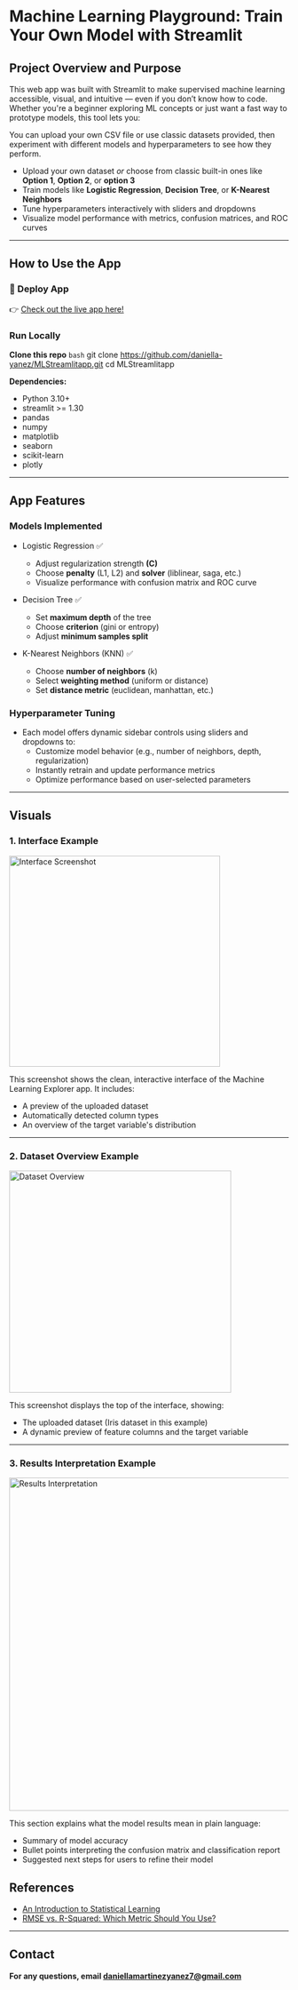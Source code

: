 # Machine Learning Playground: Train Your Own Model with Streamlit

## Project Overview and Purpose
This web app was built with Streamlit to make supervised machine learning accessible, visual, and intuitive — even if you don’t know how to code. Whether you're a beginner exploring ML concepts or just want a fast way to prototype models, this tool lets you:

You can upload your own CSV file or use classic datasets provided, then experiment with different models and hyperparameters to see how they perform.

- Upload your own dataset *or* choose from classic built-in ones like **Option 1**, **Option 2**, or **option 3**
- Train models like **Logistic Regression**, **Decision Tree**, or **K-Nearest Neighbors**
- Tune hyperparameters interactively with sliders and dropdowns
- Visualize model performance with metrics, confusion matrices, and ROC curves

---

## How to Use the App
### 🔗 Deploy App
👉 [Check out the live app here!](https://daniella-yanez-hynqnvufsbjcmb8e9ewipq.streamlit.app/)


### Run Locally
**Clone this repo**
```bash```
git clone https://github.com/daniella-yanez/MLStreamlitapp.git
cd MLStreamlitapp

**Dependencies:**

- Python 3.10+
- streamlit >= 1.30
- pandas
- numpy
- matplotlib
- seaborn
- scikit-learn
- plotly

---

## App Features
### Models Implemented

- Logistic Regression ✅
  - Adjust regularization strength **(C)**
  - Choose **penalty** (L1, L2) and **solver** (liblinear, saga, etc.)
  - Visualize performance with confusion matrix and ROC curve

- Decision Tree ✅
  - Set **maximum depth** of the tree
  - Choose **criterion** (gini or entropy)
  - Adjust **minimum samples split**

- K-Nearest Neighbors (KNN) ✅
  - Choose **number of neighbors** (k)
  - Select **weighting method** (uniform or distance)
  - Set **distance metric** (euclidean, manhattan, etc.)

### Hyperparameter Tuning
- Each model offers dynamic sidebar controls using sliders and dropdowns to:
  - Customize model behavior (e.g., number of neighbors, depth, regularization)
  - Instantly retrain and update performance metrics
  - Optimize performance based on user-selected parameters

---

## Visuals
<h3>1. Interface Example</h3>
<img src="images/ML_Playground_Interface.png" alt="Interface Screenshot" width="380"/>

This screenshot shows the clean, interactive interface of the Machine Learning Explorer app. It includes:
- A preview of the uploaded dataset
- Automatically detected column types
- An overview of the target variable's distribution

**  **

<h3>2. Dataset Overview Example</h3>
<img src="images/Dataset_Overview_Example.png" alt="Dataset Overview" width="400"/>

This screenshot displays the top of the interface, showing:
- The uploaded dataset (Iris dataset in this example)
- A dynamic preview of feature columns and the target variable  

** **

<h3>3. Results Interpretation Example</h3>
<img src="images/Results_Interpretation_Example.png" alt="Results Interpretation" width="600"/>

This section explains what the model results mean in plain language:
- Summary of model accuracy
- Bullet points interpreting the confusion matrix and classification report
- Suggested next steps for users to refine their model  

## References
- [An Introduction to Statistical Learning](https://www.statlearning.com/)
- [RMSE vs. R-Squared: Which Metric Should You Use?](https://www.statology.org/rmse-vs-r-squared/)

---
## Contact
**For any questions, email daniellamartinezyanez7@gmail.com**
